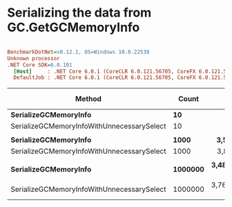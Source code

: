 # Serializing the data from GC.GetGCMemoryInfo

``` ini

BenchmarkDotNet=v0.12.1, OS=Windows 10.0.22538
Unknown processor
.NET Core SDK=6.0.101
  [Host]     : .NET Core 6.0.1 (CoreCLR 6.0.121.56705, CoreFX 6.0.121.56705), X64 RyuJIT
  DefaultJob : .NET Core 6.0.1 (CoreCLR 6.0.121.56705, CoreFX 6.0.121.56705), X64 RyuJIT


```
|                                     Method |   Count |            Mean |         Error |        StdDev |          Median | Ratio | RatioSD |       Gen 0 | Gen 1 | Gen 2 |     Allocated |
|------------------------------------------- |-------- |----------------:|--------------:|--------------:|----------------:|------:|--------:|------------:|------:|------:|--------------:|
|                      **SerializeGCMemoryInfo** |      **10** |        **36.59 μs** |      **0.713 μs** |      **1.267 μs** |        **36.31 μs** |  **1.00** |    **0.00** |      **7.2632** |     **-** |     **-** |      **30.67 KB** |
| SerializeGCMemoryInfoWithUnnecessarySelect |      10 |        37.70 μs |      0.713 μs |      1.735 μs |        37.16 μs |  1.03 |    0.06 |      7.6294 |     - |     - |      32.23 KB |
|                                            |         |                 |               |               |                 |       |         |             |       |       |               |
|                      **SerializeGCMemoryInfo** |    **1000** |     **3,551.32 μs** |     **69.555 μs** |     **90.441 μs** |     **3,569.42 μs** |  **1.00** |    **0.00** |    **718.7500** |     **-** |     **-** |    **3039.35 KB** |
| SerializeGCMemoryInfoWithUnnecessarySelect |    1000 |     3,831.66 μs |     76.587 μs |    212.221 μs |     3,766.13 μs |  1.06 |    0.07 |    757.8125 |     - |     - |     3195.6 KB |
|                                            |         |                 |               |               |                 |       |         |             |       |       |               |
|                      **SerializeGCMemoryInfo** | **1000000** | **3,483,475.65 μs** | **43,805.191 μs** | **36,579.318 μs** | **3,489,324.80 μs** |  **1.00** |    **0.00** | **719000.0000** |     **-** |     **-** | **3031251.08 KB** |
| SerializeGCMemoryInfoWithUnnecessarySelect | 1000000 | 3,763,545.65 μs | 74,767.877 μs | 94,557.425 μs | 3,745,910.50 μs |  1.08 |    0.03 | 753000.0000 |     - |     - | 3171876.08 KB |
